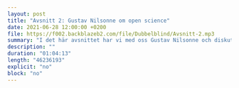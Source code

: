 ```yaml
---
layout: post
title: "Avsnitt 2: Gustav Nilsonne om open science"
date: 2021-06-28 12:00:00 +0200
file: https://f002.backblazeb2.com/file/Dubbelblind/Avsnitt-2.mp3
summary: "I det här avsnittet har vi med oss Gustav Nilsonne och diskuterar open science tillsammans med honom."
description: ""
duration: "01:04:13" 
length: "46236193"
explicit: "no" 
block: "no"
---
```

